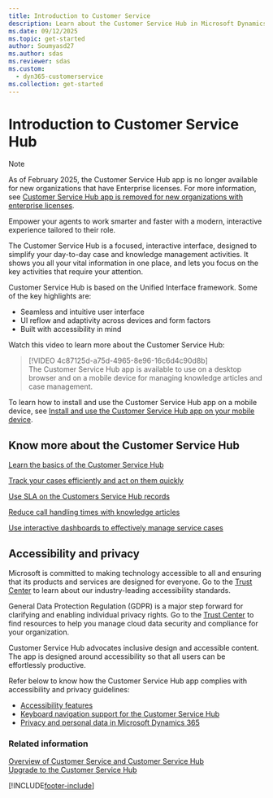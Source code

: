 ```yaml
---
title: Introduction to Customer Service
description: Learn about the Customer Service Hub in Microsoft Dynamics 365.
ms.date: 09/12/2025
ms.topic: get-started
author: Soumyasd27
ms.author: sdas
ms.reviewer: sdas
ms.custom: 
  - dyn365-customerservice
ms.collection: get-started
---
```


# Introduction to Customer Service Hub

> [!Note]
> As of February 2025, the Customer Service Hub app is no longer available for new organizations that have Enterprise licenses. For more information, see [Customer Service Hub app is removed for new organizations with enterprise licenses](../implement/deprecations-customer-service.md#customer-service-hub-app-is-removed-for-new-organizations-with-enterprise-licenses).

Empower your agents to work smarter and faster with a modern, interactive experience tailored to their role.

The Customer Service Hub is a focused, interactive interface, designed to simplify your day-to-day case and knowledge management activities. It shows you all your vital information in one place, and lets you focus on the key activities that require your attention.

Customer Service Hub is based on the Unified Interface framework. Some of the key highlights are:

- Seamless and intuitive user interface
- UI reflow and adaptivity across devices and form factors
- Built with accessibility in mind

Watch this video to learn more about the Customer Service Hub:

> [!VIDEO 4c87125d-a75d-4965-8e96-16c6d4c90d8b]  
The Customer Service Hub app is available to use on a desktop browser and on a mobile device for managing knowledge articles and case management. 


To learn how to install and use the Customer Service Hub app on a mobile device, see [Install and use the Customer Service Hub app on your mobile device](use-customer-service-hub-on-dynamics-365-mobile.md).

## Know more about the Customer Service Hub
  
[Learn the basics of the Customer Service Hub ](../implement/customer-service-hub-user-guide-basics.md)
  
[Track your cases efficiently and act on them quickly](customer-service-hub-user-guide-case-sla.md)

[Use SLA on the Customers Service Hub records](../administer/enable-entities-service-level-agreements.md)
  
[Reduce call handling times with knowledge articles](customer-service-hub-user-guide-knowledge-article.md)
  
[Use interactive dashboards to effectively manage service cases](customer-service-hub-user-guide-dashboard.md)

## Accessibility and privacy

Microsoft is committed to making technology accessible to all and ensuring that its products and services are designed for everyone. Go to the [Trust Center](https://www.microsoft.com/trustcenter/compliance/accessibility) to learn about our industry-leading accessibility standards.

General Data Protection Regulation (GDPR) is a major step forward for clarifying and enabling individual privacy rights. Go to the [Trust Center](https://www.microsoft.com/TrustCenter/Privacy/gdpr/default.aspx) to find resources to help you manage cloud data security and compliance for your organization.

Customer Service Hub advocates inclusive design and accessible content. The app is designed around accessibility so that all users can be effortlessly productive.

Refer below to know how the Customer Service Hub app complies with accessibility and privacy guidelines:

- [Accessibility features](/dynamics365/get-started/accessibility/customer-engagement/accessibility)
- [Keyboard navigation support for the Customer Service Hub](../implement/keyboard-navigation-support-customer-service-hub.md)
- [Privacy and personal data in Microsoft Dynamics 365](/dynamics365/get-started/privacy)

### Related information
  
[Overview of Customer Service and Customer Service Hub ](../administer/overview.md)  
[Upgrade to the Customer Service Hub](../administer/upgrade-ish-csh.md)  

[!INCLUDE[footer-include](../../includes/footer-banner.md)]
